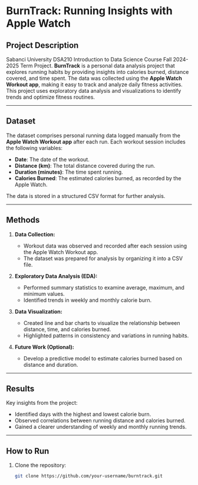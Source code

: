 # BurnTrack: Running Insights with Apple Watch

## Project Description
Sabanci University DSA210 Introduction to Data Science Course Fall 2024-2025 Term Project. **BurnTrack** is a personal data analysis project that explores running habits by providing insights into calories burned, distance covered, and time spent. The data was collected using the **Apple Watch Workout app**, making it easy to track and analyze daily fitness activities. This project uses exploratory data analysis and visualizations to identify trends and optimize fitness routines.

---

## Dataset
The dataset comprises personal running data logged manually from the **Apple Watch Workout app** after each run. Each workout session includes the following variables:
- **Date**: The date of the workout.
- **Distance (km)**: The total distance covered during the run.
- **Duration (minutes)**: The time spent running.
- **Calories Burned**: The estimated calories burned, as recorded by the Apple Watch.

The data is stored in a structured CSV format for further analysis.

---

## Methods
1. **Data Collection:**
   - Workout data was observed and recorded after each session using the Apple Watch Workout app.
   - The dataset was prepared for analysis by organizing it into a CSV file.

2. **Exploratory Data Analysis (EDA):**
   - Performed summary statistics to examine average, maximum, and minimum values.
   - Identified trends in weekly and monthly calorie burn.

3. **Data Visualization:**
   - Created line and bar charts to visualize the relationship between distance, time, and calories burned.
   - Highlighted patterns in consistency and variations in running habits.

4. **Future Work (Optional):**
   - Develop a predictive model to estimate calories burned based on distance and duration.

---

## Results
Key insights from the project:
- Identified days with the highest and lowest calorie burn.
- Observed correlations between running distance and calories burned.
- Gained a clearer understanding of weekly and monthly running trends.

---

## How to Run
1. Clone the repository:
   ```bash
   git clone https://github.com/your-username/burntrack.git

